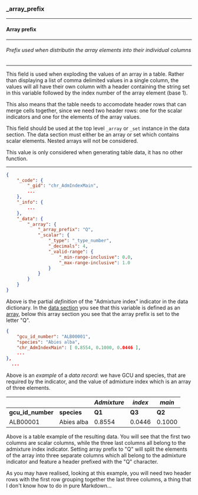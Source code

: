 ### _array_prefix



------
#### Array prefix



------
###### Prefix used when distributin the array elements into their individual columns



------
This field is used when exploding the values of an array in a table. Rather than displaying a list of comma delimited values in a single column, the values will all have their own column with a header containing the string set in this variable followed by the index number of the array element (base 1).

This also means that the table needs to accomodate header rows that can merge cells together, since we need two header rows: one for the scalar indicators and one for the elements of the array values.

This field should be used at the top level `_array` or `_set` instance in the data section. The data section must either be an array or set which contains scalar elements. Nested arrays will not be considered.

This value is only considered when generating table data, it has no other function.



------
```json
{
	"_code": {
		"_gid": "chr_AdmIndexMain",
		...
	},
	"_info": {
		...
	},
	"_data": {
		"_array": {
			"_array_prefix": "Q",
			"_scalar": {
				"_type": "_type_number",
				"_decimals": 4,
				"_valid-range": {
					"_min-range-inclusive": 0.0,
					"_max-range-inclusive": 1.0
				}
			}
		}
	}
}

```

Above is the partial *definition* of the "Admixture index" indicator in the data dictionary. In the [data section](_data.md) you see that this variable is defined as an [array](_array.md), below this array section you see that the array prefix is set to the letter "Q".

```json
{
	"gcu_id_number": "ALB00001",
	"species": "Abies alba",
	"chr_AdmIndexMain": [ 0.8554, 0.1000, 0.0446 ],
	...
},
  ...
```

Above is an *example* of a *data record*: we have GCU and species, that are required by the indicator, and the value of admixture index which is an array of three elements.

|                   |             | *Admixture* | *index* | *main* |
| ----------------- | ----------- | ----------- | ------- | ------ |
| **gcu_id_number** | **species** | **Q1**      | **Q3**  | **Q2** |
| ALB00001          | Abies alba  | 0.8554      | 0.0446  | 0.1000 |

Above is a table example of the resulting data. You will see that the first two columns are scalar columns, while the three last columns all belong to the admixture index indicator. Setting array prefix to "Q" will split the elements of the array into three separate columns which all belong to the admixture indicator and feature a header prefixed with the "Q" character.

As you may have realised, looking at this example, you will need two header rows with the first row grouping together the last three columns, a thing that I don't know how to do in pure Markdown...